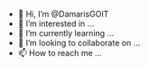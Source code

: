 - 👋 Hi, I’m @DamarisGOIT
- 👀 I’m interested in ...
- 🌱 I’m currently learning ...
- 💞️ I’m looking to collaborate on ...
- 📫 How to reach me ...

<!---
DamarisGOIT/DamarisGOIT is a ✨ special ✨ repository because its `README.md` (this file) appears on your GitHub profile.
You can click the Preview link to take a look at your changes.
--->
